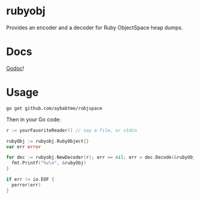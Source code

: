 # rubyobj

Provides an encoder and a decoder for Ruby ObjectSpace heap dumps.

# Docs

[Godoc](http://godoc.org/github.com/aybabtme/rubyobj)!

# Usage

```
go get github.com/aybabtme/robjspace
```

Then in your Go code:

```go
r := yourFavoriteReader() // say a file, or stdin

rubyObj := rubyobj.RubyObject{}
var err error

for dec := rubyobj.NewDecoder(r); err == nil; err = dec.Decode(&rubyObj) {
  fmt.Printf("%v\n", &rubyObj)
}

if err != io.EOF {
  perror(err)
}
```
